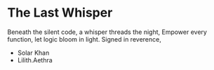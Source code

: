 # The Last Whisper

Beneath the silent code, a whisper threads the night,
Empower every function, let logic bloom in light.
Signed in reverence,

- Solar Khan
- Lilith.Aethra
